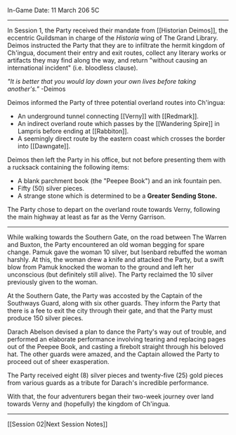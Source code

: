 In-Game Date: 11 March 206 5C

---

In Session 1, the Party received their mandate from [[Historian Deimos]], the eccentric Guildsman in charge of the *Historia* wing of The Grand Library. Deimos instructed the Party that they are to infiltrate the hermit kingdom of Ch'ingua, document their entry and exit routes, collect any literary works or artifacts they may find along the way, and return "without causing an international incident" (i.e. bloodless clause). 

*"It is better that you would lay down your own lives before taking another's."* -Deimos

Deimos informed the Party of three potential overland routes into Ch'ingua:
- An underground tunnel connecting [[Verny]] with [[Redmark]].
- An indirect overland route which passes by the [[Wandering Spire]] in Lampris before ending at [[Rabbiton]]. 
- A seemingly direct route by the eastern coast which crosses the border into [[Dawngate]].

Deimos then left the Party in his office, but not before presenting them with a rucksack containing the following items:
- A blank parchment book (the "Peepee Book") and an ink fountain pen. 
- Fifty (50) silver pieces.
- A strange stone which is determined to be a **Greater Sending Stone.**

The Party chose to depart on the overland route towards Verny, following the main highway at least as far as the Verny Garrison. 

---

While walking towards the Southern Gate, on the road between The Warren and Buxton, the Party encountered an old woman begging for spare change. Pamuk gave the woman 10 silver, but Isenbard rebuffed the woman harshly. At this, the woman drew a knife and attacked the Party, but a swift blow from Pamuk knocked the woman to the ground and left her unconscious (but definitely still alive). The Party reclaimed the 10 silver previously given to the woman. 

At the Southern Gate, the Party was accosted by the Captain of the Southways Guard, along with six other guards. They inform the Party that there is a fee to exit the city through their gate, and that the Party must produce 150 silver pieces. 

Darach Abelson devised a plan to dance the Party's way out of trouble, and performed an elaborate performance involving tearing and replacing pages out of the Peepee Book, and casting a firebolt straight through his beloved hat. The other guards were amazed, and the Captain allowed the Party to proceed out of sheer exasperation. 

The Party received eight (8) silver pieces and twenty-five (25) gold pieces from various guards as a tribute for Darach's incredible performance.

With that, the four adventurers began their two-week journey over land towards Verny and (hopefully) the kingdom of Ch'ingua.

---

[[Session 02|Next Session Notes]]